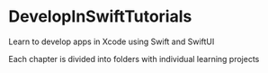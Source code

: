 # DevelopInSwiftTutorials
 Learn to develop apps in Xcode using Swift and SwiftUI

Each chapter is divided into folders with individual learning projects
